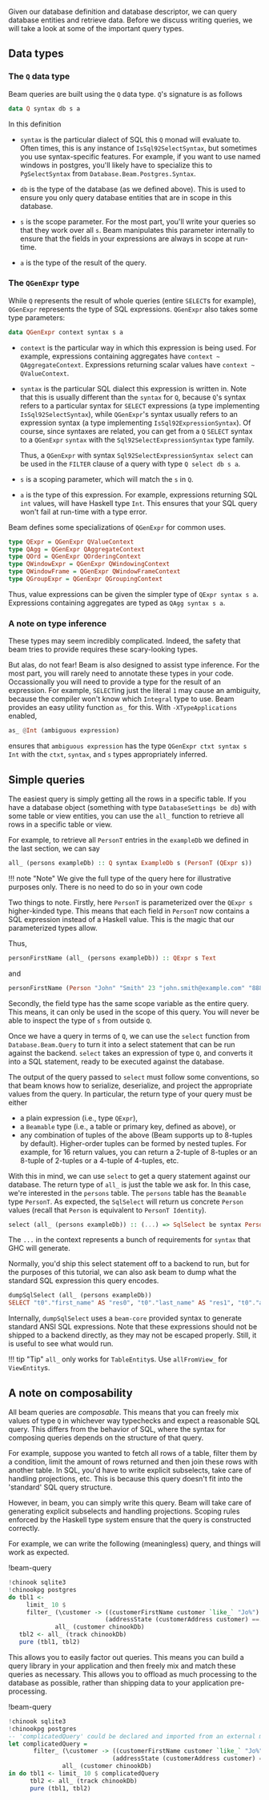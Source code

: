 Given our database definition and database descriptor, we can query database
entities and retrieve data. Before we discuss writing queries, we will take a
look at some of the important query types.

## Data types

### The `Q` data type

Beam queries are built using the `Q` data type. `Q`'s signature is as follows

```haskell
data Q syntax db s a
```

In this definition

* `syntax` is the particular dialect of SQL this `Q` monad will evaluate to.
  Often times, this is any instance of `IsSql92SelectSyntax`, but sometimes you
  use syntax-specific features. For example, if you want to use named windows in
  postgres, you'll likely have to specialize this to `PgSelectSyntax` from
  `Database.Beam.Postgres.Syntax`.
  
* `db` is the type of the database (as we defined above). This is used to ensure
  you only query database entities that are in scope in this database.
  
* `s` is the scope parameter. For the most part, you'll write your queries so
  that they work over all `s`. Beam manipulates this parameter internally to
  ensure that the fields in your expressions are always in scope at run-time.
  
* `a` is the type of the result of the query.

### The `QGenExpr` type

While `Q` represents the result of whole queries (entire `SELECT`s for example),
`QGenExpr` represents the type of SQL expressions. `QGenExpr` also takes some
type parameters:

```haskell
data QGenExpr context syntax s a
```

* `context` is the particular way in which this expression is being used. For
  example, expressions containing aggregates have `context ~ QAggregateContext`.
  Expressions returning scalar values have `context ~ QValueContext`.
  
* `syntax` is the particular SQL dialect this expression is written in. Note
  that this is usually different than the `syntax` for `Q`, because `Q`'s syntax
  refers to a particular syntax for `SELECT` expressions (a type implementing
  `IsSql92SelectSyntax`), while `QGenExpr`'s syntax usually refers to an
  expression syntax (a type implementing `IsSql92ExpressionSyntax`). Of course,
  since syntaxes are related, you can get from a `Q` `SELECT` syntax to a
  `QGenExpr` `syntax` with the `Sql92SelectExpressionSyntax` type family.
  
  Thus, a `QGenExpr` with syntax `Sql92SelectExpressionSyntax select` can be
  used in the `FILTER` clause of a query with type `Q select db s a`.

* `s` is a scoping parameter, which will match the `s` in `Q`.

* `a` is the type of this expression. For example, expressions returning SQL
  `int` values, will have Haskell type `Int`. This ensures that your SQL query
  won't fail at run-time with a type error.
  
Beam defines some specializations of `QGenExpr` for common uses.

```haskell
type QExpr = QGenExpr QValueContext
type QAgg = QGenExpr QAggregateContext
type QOrd = QGenExpr QOrderingContext
type QWindowExpr = QGenExpr QWindowingContext
type QWindowFrame = QGenExpr QWindowFrameContext
type QGroupExpr = QGenExpr QGroupingContext
```

Thus, value expressions can be given the simpler type of `QExpr syntax s a`.
Expressions containing aggregates are typed as `QAgg syntax s a`.
  
### A note on type inference

These types may seem incredibly complicated. Indeed, the safety that beam tries
to provide requires these scary-looking types.

But alas, do not fear! Beam is also designed to assist type inference. For the
most part, you will rarely need to annotate these types in your code.
Occassionally you will need to provide a type for the result of an expression.
For example, `SELECT`ing just the literal `1` may cause an ambiguity, because
the compiler won't know which `Integral` type to use. Beam provides an easy
utility function `as_` for this. With `-XTypeApplications` enabled,

```haskell
as_ @Int (ambiguous expression)
```

ensures that `ambiguous expression` has the type `QGenExpr ctxt syntax s Int`
with the `ctxt`, `syntax`, and `s` types appropriately inferred.

## Simple queries

The easiest query is simply getting all the rows in a specific table. If you
have a database object (something with type `DatabaseSettings be db`) with some
table or view entities, you can use the `all_` function to retrieve all rows in
a specific table or view.

For example, to retrieve all `PersonT` entries in the `exampleDb` we defined in
the last section, we can say 

```haskell
all_ (persons exampleDb) :: Q syntax ExampleDb s (PersonT (QExpr s))
```

!!! note "Note"
    We give the full type of the query here for illustrative purposes only. There 
    is no need to do so in your own code

Two things to note. Firstly, here `PersonT` is parameterized over the `QExpr s`
higher-kinded type. This means that each field in `PersonT` now contains a SQL
expression instead of a Haskell value. This is the magic that our parameterized
types allow.

Thus,

```haskell
personFirstName (all_ (persons exampleDb)) :: QExpr s Text
```

and

```haskell
personFirstName (Person "John" "Smith" 23 "john.smith@example.com" "8888888888" :: Person) :: Text
```

Secondly, the field type has the same scope variable as the entire query. This
means, it can only be used in the scope of this query. You will never be able to
inspect the type of `s` from outside `Q`.

Once we have a query in terms of `Q`, we can use the `select` function from
`Database.Beam.Query` to turn it into a select statement that can be run against
the backend. `select` takes an expression of type `Q`, and converts it into a
SQL statement, ready to be executed against the database.

The output of the query passed to `select` must follow some conventions, so that
beam knows how to serialize, deserialize, and project the appropriate values
from the query. In particular, the return type of your query must be either

* a plain expression (i.e., type `QExpr`),
* a `Beamable` type (i.e., a table or primary key, defined as above), or
* any combination of tuples of the above (Beam supports up to 8-tuples by
  default). Higher-order tuples can be formed by nested tuples. For example, for
  16 return values, you can return a 2-tuple of 8-tuples or an 8-tuple of
  2-tuples or a 4-tuple of 4-tuples, etc.
  
With this in mind, we can use `select` to get a query statement against our
database. The return type of `all_` is just the table we ask for. In this case,
we're interested in the `persons` table. The `persons` table has the `Beamable`
type `PersonT`. As expected, the `SqlSelect` will return us concrete `Person`
values (recall that `Person` is equivalent to `PersonT Identity`).

```haskell
select (all_ (persons exampleDb)) :: (...) => SqlSelect be syntax Person
```

The `...` in the context represents a bunch of requirements for `syntax` that
GHC will generate.

Normally, you'd ship this select statement off to a backend to run, but for the
purposes of this tutorial, we can also ask beam to dump what the standard SQL
expression this query encodes.

```haskell
dumpSqlSelect (all_ (persons exampleDb))
SELECT "t0"."first_name" AS "res0", "t0"."last_name" AS "res1", "t0"."age" AS "res2", "t0"."email" AS "res3", "t0"."phone" AS "res4" FROM "person" AS "t0"
```

Internally, `dumpSqlSelect` uses a `beam-core` provided syntax to generate
standard ANSI SQL expressions. Note that these expressions should not be shipped
to a backend directly, as they may not be escaped properly. Still, it is useful
to see what would run.

!!! tip "Tip"
    `all_` only works for `TableEntity`s. Use `allFromView_` for `ViewEntity`s.

## A note on composability

All beam queries are *composable*. This means that you can freely mix values of
type `Q` in whichever way typechecks and expect a reasonable SQL query. This
differs from the behavior of SQL, where the syntax for composing queries depends
on the structure of that query.

For example, suppose you wanted to fetch all rows of a table, filter them by a
condition, limit the amount of rows returned and then join these rows with
another table. In SQL, you'd have to write explicit subselects, take care of
handling projections, etc. This is because this query doesn't fit into the
'standard' SQL query structure.

However, in beam, you can simply write this query. Beam will take care of
generating explicit subselects and handling projections. Scoping rules enforced
by the Haskell type system ensure that the query is constructed correctly.

For example, we can write the following (meaningless) query, and things will work as expected.

!beam-query
```haskell
!chinook sqlite3
!chinookpg postgres
do tbl1 <- 
     limit_ 10 $
     filter_ (\customer -> ((customerFirstName customer `like_` "Jo%") &&. (customerLastName customer `like_` "S%")) &&.
                           (addressState (customerAddress customer) ==. just_ "CA" ||. addressState (customerAddress customer) ==. just_ "WA")) $
             all_ (customer chinookDb)
   tbl2 <- all_ (track chinookDb)
   pure (tbl1, tbl2)
```

This allows you to easily factor out queries. This means you can build a query
library in your application and then freely mix and match these queries as
necessary. This allows you to offload as much processing to the database as
possible, rather than shipping data to your application pre-processing.

!beam-query
```haskell
!chinook sqlite3
!chinookpg postgres
-- 'complicatedQuery' could be declared and imported from an external module here. The generated query is the same regardless
let complicatedQuery = 
       filter_ (\customer -> ((customerFirstName customer `like_` "Jo%") &&. (customerLastName customer `like_` "S%")) &&.
                             (addressState (customerAddress customer) ==. just_ "CA" ||. addressState (customerAddress customer) ==. just_ "WA")) $
               all_ (customer chinookDb)
in do tbl1 <- limit_ 10 $ complicatedQuery
      tbl2 <- all_ (track chinookDb)
      pure (tbl1, tbl2)
```

